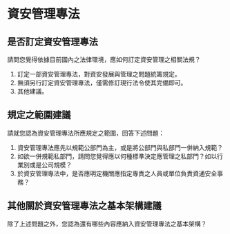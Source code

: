 # 資安管理專法

## 是否訂定資安管理專法

請問您覺得依據目前國內之法律環境，應如何訂定資安管理之相關法規？

1. 訂定一部資安管理專法，對資安發展與管理之問題統籌規定。
2. 無須另行訂定資安管理專法，僅需修訂現行法令使其完備即可。
3. 其他建議。

## 規定之範圍建議

請就您認為資安管理專法所應規定之範圍，回答下述問題：

1. 資安管理專法應先以規範公部門為主，或是將公部門與私部門一併納入規範？
2. 如欲一併規範私部門，請問您覺得應以何種標準決定應管理之私部門？如以行業別或是公司規模？
3. 於資安管理專法中，是否應明定機關應指定專責之人員或單位負責資通安全事務？

## 其他關於資安管理專法之基本架構建議

除了上述問題之外，您認為還有哪些內容應納入資安管理專法之基本架構？
